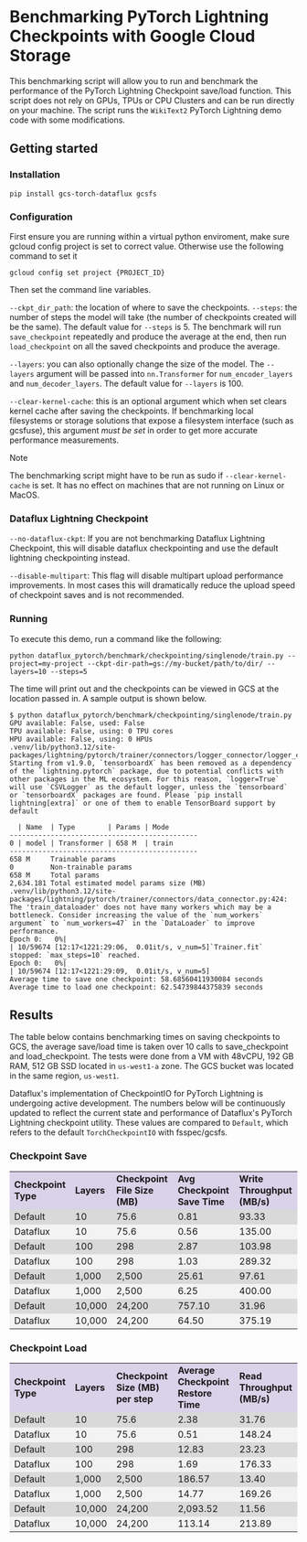# Benchmarking PyTorch Lightning Checkpoints with Google Cloud Storage

This benchmarking script will allow you to run and benchmark the performance of the PyTorch Lightning Checkpoint save/load function. This script does not rely on GPUs, TPUs or CPU Clusters and can be run directly on your machine. The script runs the `WikiText2` PyTorch Lightning demo code with some modifications.

## Getting started

### Installation

```shell
pip install gcs-torch-dataflux gcsfs
```

### Configuration

First ensure you are running within a virtual python enviroment, make sure gcloud config project is set to correct value. Otherwise use the following command to set it 

```shell
gcloud config set project {PROJECT_ID}
```

Then set the command line variables.

`--ckpt_dir_path`: the location of where to save the checkpoints. 
`--steps`: the number of steps the model will take (the number of checkpoints created will be the same). The default value for `--steps` is 5. The benchmark will run `save_checkpoint` repeatedly and produce the average at the end, then run `load_checkpoint` on all the saved checkpoints and produce the average.

`--layers`: you can also optionally change the size of the model. The `--layers` argument will be passed into `nn.Transformer` for `num_encoder_layers` and `num_decoder_layers`. The default value for `--layers` is 100.

`--clear-kernel-cache`: this is an optional argument which when set clears kernel cache after saving the checkpoints. If benchmarking local filesystems or storage solutions that expose a filesystem interface (such as gcsfuse), this argument _must be set_ in order to get more accurate performance measurements. 

> [!NOTE]  
> The benchmarking script might have to be run as sudo if `--clear-kernel-cache` is set. It has no effect on machines that are not running on Linux or MacOS. 

### Dataflux Lightning Checkpoint

`--no-dataflux-ckpt`: If you are not benchmarking Dataflux Lightning Checkpoint, this will disable dataflux checkpointing and use the default lightning checkpointing instead. 

`--disable-multipart`: This flag will disable multipart upload performance improvements. In most cases this will dramatically reduce the upload speed of checkpoint saves and is not recommended.

### Running

To execute this demo, run a command like the following:

```shell
python dataflux_pytorch/benchmark/checkpointing/singlenode/train.py --project=my-project --ckpt-dir-path=gs://my-bucket/path/to/dir/ --layers=10 --steps=5
```

The time will print out and the checkpoints can be viewed in GCS at the location passed in. A sample output is shown below.

```shell
$ python dataflux_pytorch/benchmark/checkpointing/singlenode/train.py
GPU available: False, used: False
TPU available: False, using: 0 TPU cores
HPU available: False, using: 0 HPUs
.venv/lib/python3.12/site-packages/lightning/pytorch/trainer/connectors/logger_connector/logger_connector.py:75: Starting from v1.9.0, `tensorboardX` has been removed as a dependency of the `lightning.pytorch` package, due to potential conflicts with other packages in the ML ecosystem. For this reason, `logger=True` will use `CSVLogger` as the default logger, unless the `tensorboard` or `tensorboardX` packages are found. Please `pip install lightning[extra]` or one of them to enable TensorBoard support by default

  | Name  | Type        | Params | Mode
----------------------------------------------
0 | model | Transformer | 658 M  | train
----------------------------------------------
658 M     Trainable params
0         Non-trainable params
658 M     Total params
2,634.181 Total estimated model params size (MB)
.venv/lib/python3.12/site-packages/lightning/pytorch/trainer/connectors/data_connector.py:424: The 'train_dataloader' does not have many workers which may be a bottleneck. Consider increasing the value of the `num_workers` argument` to `num_workers=47` in the `DataLoader` to improve performance.
Epoch 0:   0%|                                                                                                            | 10/59674 [12:17<1221:29:06,  0.01it/s, v_num=5]`Trainer.fit` stopped: `max_steps=10` reached.
Epoch 0:   0%|                                                                                                            | 10/59674 [12:17<1221:29:09,  0.01it/s, v_num=5]
Average time to save one checkpoint: 58.68560411930084 seconds
Average time to load one checkpoint: 62.54739844375839 seconds
```

## Results

The table below contains benchmarking times on saving checkpoints to GCS, the average save/load time is taken over 10 calls to save_checkpoint and load_checkpoint. The tests were done from a VM with 48vCPU, 192 GB RAM, 512 GB SSD located in `us-west1-a` zone. The GCS bucket was located in the same region, `us-west1`.


Dataflux's implementation of CheckpointIO for PyTorch Lightning is undergoing active development. The numbers below will be continuously updated to reflect the current state and performance of Dataflux's PyTorch Lightning checkpoint utility. These values are compared to `Default`, which refers to the default `TorchCheckpointIO` with fsspec/gcsfs.

### Checkpoint Save

<table>
  <tr>
   <td style="background-color: #d9d2e9"><strong>Checkpoint Type</strong>
   </td>
   <td style="background-color: #d9d2e9"><strong>Layers</strong>
   </td>
   <td style="background-color: #d9d2e9"><strong>Checkpoint File Size (MB)</strong>
   </td>
   <td style="background-color: #d9d2e9"><strong>Avg Checkpoint Save Time</strong>
   </td>
   <td style="background-color: #d9d2e9"><strong>Write Throughput (MB/s)</strong>
   </td>
  </tr>
  <tr>
   <td style="background-color: #d9d9d9">Default
   </td>
   <td style="background-color: #d9d9d9">10
   </td>
   <td style="background-color: #d9d9d9">75.6
   </td>
   <td style="background-color: #d9d9d9">0.81
   </td>
   <td style="background-color: #d9d9d9">93.33
   </td>
  </tr>
  <tr>
   <td style="background-color: #f3f3f3">Dataflux
   </td>
   <td style="background-color: #f3f3f3">10
   </td>
   <td style="background-color: #f3f3f3">75.6
   </td>
   <td style="background-color: #f3f3f3">0.56
   </td>
   <td style="background-color: #f3f3f3">135.00
   </td>
  </tr>
  <tr>
   <td style="background-color: #d9d9d9">Default
   </td>
   <td style="background-color: #d9d9d9">100
   </td>
   <td style="background-color: #d9d9d9">298
   </td>
   <td style="background-color: #d9d9d9">2.87
   </td>
   <td style="background-color: #d9d9d9">103.98
   </td>
  </tr>
   <td style="background-color: #f3f3f3">Dataflux
   </td>
   <td style="background-color: #f3f3f3">100
   </td>
   <td style="background-color: #f3f3f3">298
   </td>
   <td style="background-color: #f3f3f3">1.03
   </td>
   <td style="background-color: #f3f3f3">289.32
   </td>
  </tr>
  <tr>
   <td style="background-color: #d9d9d9">Default
   </td>
   <td style="background-color: #d9d9d9">1,000
   </td>
   <td style="background-color: #d9d9d9">2,500
   </td>
   <td style="background-color: #d9d9d9">25.61
   </td>
   <td style="background-color: #d9d9d9">97.61
   </td>
  </tr>
  <tr>
   <td style="background-color: #f3f3f3">Dataflux
   </td>
   <td style="background-color: #f3f3f3">1,000
   </td>
   <td style="background-color: #f3f3f3">2,500
   </td>
   <td style="background-color: #f3f3f3">6.25
   </td>
   <td style="background-color: #f3f3f3">400.00
   </td>
  </tr>
  <tr>
   <td style="background-color: #d9d9d9">Default
   </td>
   <td style="background-color: #d9d9d9">10,000
   </td>
   <td style="background-color: #d9d9d9">24,200
   </td>
   <td style="background-color: #d9d9d9">757.10
   </td>
   <td style="background-color: #d9d9d9">31.96
   </td>
  </tr>
  <tr>
   <td style="background-color: #f3f3f3">Dataflux
   </td>
   <td style="background-color: #f3f3f3">10,000
   </td>
   <td style="background-color: #f3f3f3">24,200
   </td>
   <td style="background-color: #f3f3f3">64.50
   </td>
   <td style="background-color: #f3f3f3">375.19
   </td>
  </tr>
</table>

### Checkpoint Load

<table>
  <tr>
   <td style="background-color: #d9d2e9"><strong>Checkpoint Type</strong>
   </td>
   <td style="background-color: #d9d2e9"><strong>Layers</strong>
   </td>
   <td style="background-color: #d9d2e9"><strong>Checkpoint Size (MB) per step</strong>
   </td>
   <td style="background-color: #d9d2e9"><strong>Average Checkpoint Restore Time</strong>
   </td>
   <td style="background-color: #d9d2e9"><strong>Read Throughput (MB/s)</strong>
   </td>
  </tr>
  <tr>
   <td style="background-color: #d9d9d9">Default
   </td>
   <td style="background-color: #d9d9d9">10
   </td>
   <td style="background-color: #d9d9d9">75.6
   </td>
   <td style="background-color: #d9d9d9">2.38
   </td>
   <td style="background-color: #d9d9d9">31.76
   </td>
  </tr>
  <tr>
   <td style="background-color: #f3f3f3">Dataflux
   </td>
   <td style="background-color: #f3f3f3">10
   </td>
   <td style="background-color: #f3f3f3">75.6
   </td>
   <td style="background-color: #f3f3f3">0.51
   </td>
   <td style="background-color: #f3f3f3">148.24
   </td>
  </tr>
  <tr>
   <td style="background-color: #d9d9d9">Default
   </td>
   <td style="background-color: #d9d9d9">100
   </td>
   <td style="background-color: #d9d9d9">298
   </td>
   <td style="background-color: #d9d9d9">12.83
   </td>
   <td style="background-color: #d9d9d9">23.23
   </td>
  </tr>
  <tr>
   <td style="background-color: #f3f3f3">Dataflux
   </td>
   <td style="background-color: #f3f3f3">100
   </td>
   <td style="background-color: #f3f3f3">298
   </td>
   <td style="background-color: #f3f3f3">1.69
   </td>
   <td style="background-color: #f3f3f3">176.33
   </td>
  </tr>
  <tr>
   <td style="background-color: #d9d9d9">Default
   </td>
   <td style="background-color: #d9d9d9">1,000
   </td>
   <td style="background-color: #d9d9d9">2,500
   </td>
   <td style="background-color: #d9d9d9">186.57
   </td>
   <td style="background-color: #d9d9d9">13.40
   </td>
  </tr>
  <tr>
   <td style="background-color: #f3f3f3">Dataflux
   </td>
   <td style="background-color: #f3f3f3">1,000
   </td>
   <td style="background-color: #f3f3f3">2,500
   </td>
   <td style="background-color: #f3f3f3">14.77
   </td>
   <td style="background-color: #f3f3f3">169.26
   </td>
  </tr>
  <tr>
   <td style="background-color: #d9d9d9">Default
   </td>
   <td style="background-color: #d9d9d9">10,000
   </td>
   <td style="background-color: #d9d9d9">24,200
   </td>
   <td style="background-color: #d9d9d9">2,093.52
   </td>
   <td style="background-color: #d9d9d9">11.56
   </td>
  </tr>
  <tr>
   <td style="background-color: #f3f3f3">Dataflux
   </td>
   <td style="background-color: #f3f3f3">10,000
   </td>
   <td style="background-color: #f3f3f3">24,200
   </td>
   <td style="background-color: #f3f3f3">113.14
   </td>
   <td style="background-color: #f3f3f3">213.89
   </td>
  </tr>
</table>
